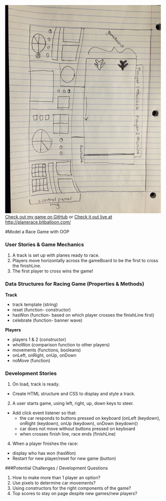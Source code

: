 <!--
Creator: <Name>
Location: SF
-->

<img src="Img/wireframe.JPG">
<a href="https://github.com/laurakathleen/Project-0">Check out my game on GitHub</a>
or
<a href="http://planerace.bitballoon.com/">Check it out live at http://planerace.bitballoon.com/</a>

#Model a Race Game with OOP

### User Stories & Game Mechanics
1. A track is set up with planes ready to race.
2. Players move horizontally across the gameBoard to be the first to cross the finishLine.
3. The first player to cross wins the game!

### Data Structures for Racing Game (Properties & Methods)

**Track**

* track template (string)
* reset (function- constructor)
* hasWon (function- based on which player crosses the finishLine first)
* celebrate (function- banner wave)

**Players**

* players 1 & 2 (constructor)
* whoWon (comparison function to other players)
* movements (functions, booleans)
* onLeft, onRight, onUp, onDown
* noMove (function)

### Development Stories

1. On load, track is ready.
  * Create HTML structure and CSS to display and style a track.

2. A user starts game, using left, right, up, down keys to steer.
  * Add click event listener so that:
     - the car responds to buttons pressed on keyboard (onLeft (keydown), onRight (keydown), onUp (keydown), onDown (keydown))
     - car does not move without buttons pressed on keyboard
     - when crosses finish line, race ends (finishLine)

4. When a player finishes the race:
  * display who has won (hasWon)
  * Restart for new player/reset for new game (button)


###Potential Challenges / Development Questions

1. How to make more than 1 player an option?
3. Use pixels to determine car movements?
4. Using constructors for the right components of the game?
5. Top scores to stay on page despite new games/new players?
